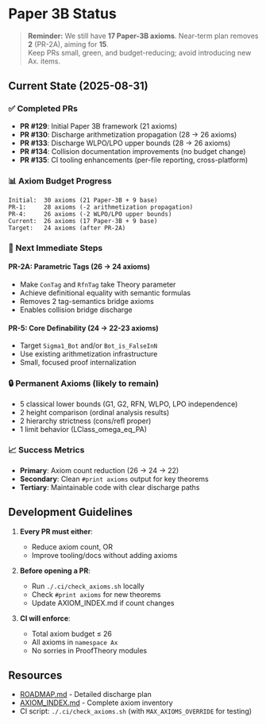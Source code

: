 # Paper 3B Status

> **Reminder:** We still have **17 Paper-3B axioms**. Near-term plan removes **2** (PR-2A), aiming for **15**.  
> Keep PRs small, green, and budget-reducing; avoid introducing new Ax. items.

## Current State (2025-08-31)

### ✅ Completed PRs
- **PR #129**: Initial Paper 3B framework (21 axioms)
- **PR #130**: Discharge arithmetization propagation (28 → 26 axioms)
- **PR #133**: Discharge WLPO/LPO upper bounds (28 → 26 axioms)
- **PR #134**: Collision documentation improvements (no budget change)
- **PR #135**: CI tooling enhancements (per-file reporting, cross-platform)

### 📊 Axiom Budget Progress
```
Initial:  30 axioms (21 Paper-3B + 9 base)
PR-1:     28 axioms (-2 arithmetization propagation)
PR-4:     26 axioms (-2 WLPO/LPO upper bounds)
Current:  26 axioms (17 Paper-3B + 9 base)
Target:   24 axioms (after PR-2A)
```

### 🎯 Next Immediate Steps

#### PR-2A: Parametric Tags (26 → 24 axioms)
- Make `ConTag` and `RfnTag` take Theory parameter
- Achieve definitional equality with semantic formulas
- Removes 2 tag-semantics bridge axioms
- Enables collision bridge discharge

#### PR-5: Core Definability (24 → 22-23 axioms)
- Target `Sigma1_Bot` and/or `Bot_is_FalseInN`
- Use existing arithmetization infrastructure
- Small, focused proof internalization

### 🔒 Permanent Axioms (likely to remain)
- 5 classical lower bounds (G1, G2, RFN, WLPO, LPO independence)
- 2 height comparison (ordinal analysis results)
- 2 hierarchy strictness (cons/refl proper)
- 1 limit behavior (LClass_omega_eq_PA)

### 📈 Success Metrics
- **Primary**: Axiom count reduction (26 → 24 → 22)
- **Secondary**: Clean `#print axioms` output for key theorems
- **Tertiary**: Maintainable code with clear discharge paths

## Development Guidelines

1. **Every PR must either**:
   - Reduce axiom count, OR
   - Improve tooling/docs without adding axioms

2. **Before opening a PR**:
   - Run `./.ci/check_axioms.sh` locally
   - Check `#print axioms` for new theorems
   - Update AXIOM_INDEX.md if count changes

3. **CI will enforce**:
   - Total axiom budget ≤ 26
   - All axioms in `namespace Ax`
   - No sorries in ProofTheory modules

## Resources
- [ROADMAP.md](./ROADMAP.md) - Detailed discharge plan
- [AXIOM_INDEX.md](../../documentation/AXIOM_INDEX.md) - Complete axiom inventory
- CI script: `./.ci/check_axioms.sh` (with `MAX_AXIOMS_OVERRIDE` for testing)